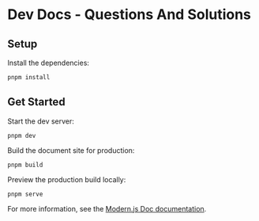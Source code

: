# Dev Docs - Questions And Solutions

## Setup

Install the dependencies:

```bash
pnpm install
```

## Get Started

Start the dev server:

```
pnpm dev
```

Build the document site for production:

```
pnpm build
```

Preview the production build locally:

```
pnpm serve
```

For more information, see the [Modern.js Doc documentation](https://modernjs.dev/doc-tools).
